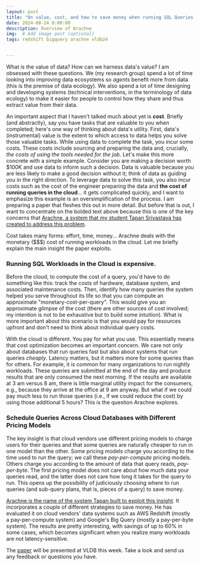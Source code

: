 ```yaml
---
layout: post
title: "On value, cost, and how to save money when running SQL Queries on the Cloud"
date: 2024-08-24 8:00:00
description: Overview of Arachne
img:  # Add image post (optional)
tags: redshift bigquery arachne vldb24


---
```


What is the value of data? How can we harness data's value? I am obsessed with these questions. We (my research group) spend a lot of time looking into improving data ecosystems so *agents* benefit more from data (this is the premise of data ecology). We also spend a lot of time designing and developing systems (technical interventions, in the terminology of data ecology) to make it easier for people to control how they share and thus extract value from their data.

An important aspect that I haven't talked much about yet is **cost**. Briefly (and abstractly), say you have tasks that are valuable to you when completed; here's one way of thinking about data's utility. First, data's (instrumental) value is the extent to which access to data helps you solve those valuable tasks. While using data to complete the task, you incur some costs. These costs include sourcing and preparing the data and, crucially, *the costs of using the tools needed for the job*. Let's make this more concrete with a simple example. Consider you are making a decision worth $100K and use data to inform such a decision. Data is valuable because you are less likely to make a good decision without it; think of data as guiding you in the right direction. To leverage data to solve this task, you also incur costs such as the cost of the engineer preparing the data and **the cost of running queries in the cloud**... it gets complicated quickly, and I want to emphasize this example is an oversimplification of the process. I am preparing a paper that fleshes this out in more detail. But before that is out, I want to concentrate on the bolded text above because this is one of the key concerns that [Arachne, a system that my student Tapan Srivastava has created to address this problem](http://raulcastrofernandez.com/papers/arachne-vldb24.pdf).

Cost takes many forms: effort, time, money... Arachne deals with the monetary ($$$) cost of running workloads in the cloud. Let me briefly explain the main insight the paper exploits.

### Running SQL Workloads in the Cloud is expensive.

Before the cloud, to compute the cost of a query, you'd have to do something like this: track the costs of hardware, database system, and associated maintenance costs. Then, identify how many queries the system helped you serve throughout its life so that you can compute an approximate "monetary-cost-per-query". This would give you an approximate glimpse of the cost (there are other sources of cost involved; my intention is not to be exhaustive but to build some intuition). What is more important about this scenario is that you would pay for resources upfront and don't need to think about individual query costs.

With the cloud is different. You pay for what you use. This essentially means that cost optimization becomes an important concern. We care not only about databases that run queries fast but also about systems that run queries *cheaply*. Latency matters, but it matters more for some queries than for others. For example, it is common for many organizations to run nightly workloads. These queries are submitted at the end of the day and produce results that are only consumed the next morning. If the results are available at 3 am versus 8 am, there is little marginal utility impact for the consumers, e.g., because they arrive at the office at 9 am anyway. But what if we could pay much less to run those queries (i.e., if we could reduce the cost) by using those additional 5 hours? This is the question Arachne explores.

### Schedule Queries Across Cloud Databases with Different Pricing Models

The key insight is that cloud vendors use different pricing models to charge users for their queries and that some queries are naturally cheaper to run in one model than the other. Some pricing models charge you according to the time used to run the query; we call these *pay-per-compute* pricing models. Others charge you according to the amount of data that query reads, *pay-per-byte*. The first pricing model does not care about how much data your queries read, and the latter does not care how long it takes for the query to run. This opens up the possibility of judiciously choosing where to run queries (and sub-query plans, that is, pieces of a query) to save money.

[Arachne is the name of the system Tapan built to exploit this insight](http://raulcastrofernandez.com/papers/arachne-vldb24.pdf). It incorporates a couple of different strategies to save money. He has evaluated it on cloud vendors' data systems such as AWS Redshift (mostly a pay-per-compute system) and Google's Big Query (mostly a pay-per-byte system). The results are pretty interesting, with savings of up to 60% in some cases, which becomes significant when you realize many workloads are not latency-sensitive.

The [paper](http://raulcastrofernandez.com/papers/arachne-vldb24.pdf) will be presented at VLDB this week. Take a look and send us any feedback or questions you have.
